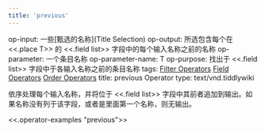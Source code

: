 ```yaml
---
title: 'previous'
---
```


op-input: 一些[甄选的名称](Title Selection)
op-output: 所选包含每个在 <<.place T>> 的 <<.field list>> 字段中的每个输入名称之前的名称
op-parameter: 一个条目名称
op-parameter-name: T
op-purpose: 找出于 <<.field list>> 字段中于各输入名称之前的条目名称
tags: [Filter Operators](#Filter%20Operators) [Field Operators](#Field%20Operators) [Order Operators](#Order%20Operators)
title: previous Operator
type: text/vnd.tiddlywiki

依序处理每个输入名称，并将位于 <<.field list>> 字段中其前者追加到输出。如果名称没有列于该字段，或者是里面第一个名称，则无输出。

<<.operator-examples "previous">>
